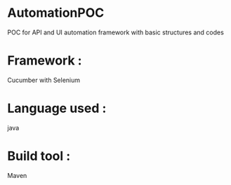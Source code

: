 # AutomationPOC
POC for API and UI automation framework with basic structures and codes 

# Framework : 
Cucumber with Selenium 
# Language used : 
java 
# Build tool : 
Maven 
